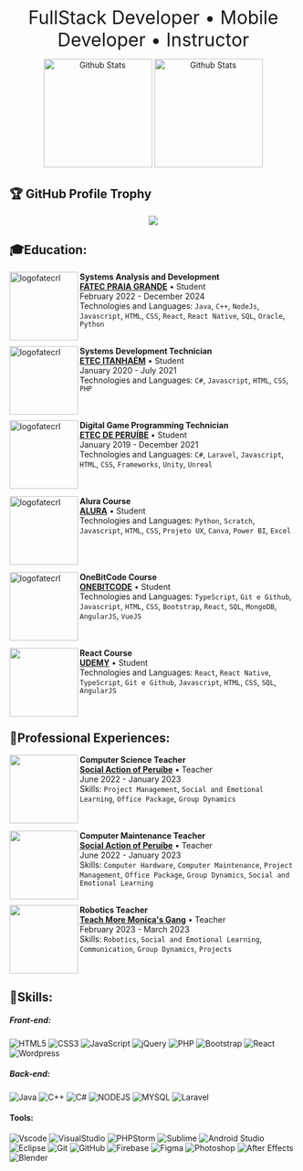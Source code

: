<p align="center">
  <span style="font-size: 32px;">FullStack Developer • Mobile Developer • Instructor</span>
</p>
<p align= "center";>
  <img
    style="background-color: transparent; height: 190px;"
    src="https://github-readme-stats.vercel.app/api?username=oyangferreira&show_icons=true&border_color=00000000&text_color=ffffff&theme=transparent&icon_color=800080&title_color=00ff99"
    alt="Github Stats"/>
  <img
    style="background-color: transparent; height: 190px;"
    src="https://github-readme-stats.vercel.app/api/top-langs/?username=oyangferreira&hide_border=true&border_color=00000000&text_color=ffffff&include_all_commits=true&count_private=true&layout=compact&bg_color=00000000&icon_color=800080&title_color=00ff99"
    alt="Github Stats"/>
</p>





## 🏆 GitHub Profile Trophy

<p align="center">
  <a
    href="https://github.com/ryo-ma/github-profile-trophy"
    title="repositório de troféus"
  >
    <img
      src="https://github-profile-trophy.vercel.app/?username=oyangferreira&column=8&theme=darkhub&no-frame=true&no-bg=true"
    />
  </a>
</p>

## 🎓Education:
  
[<img align="left" height="120px" width="120px" alt="logofatecrl" src="https://media.licdn.com/dms/image/C560BAQFWCsVTBaD6nw/company-logo_200_200/0/1519868830556?e=2147483647&v=beta&t=rWw8EWpRS9l0clR0-Hbf8krBgHhNP9Ikr8wR5_NX8pM"/>](https://fatecrl.edu.br/)

**Systems Analysis and Development** \
[**FATEC PRAIA GRANDE**](https://fatecrl.edu.br/) • Student \
February 2022 - December 2024 \
Technologies and Languages: `Java`, `C++`, `NodeJs`, `Javascript`, `HTML`, `CSS`, `React`, `React Native`, `SQL`, `Oracle`, `Python`\
<br>
  
[<img align="left" height="120px" width="120px" alt="logofatecrl" src="https://th.bing.com/th/id/OIP.baBNF1j9swIU5QP_50lKEwHaEw?rs=1&pid=ImgDetMain"/>](https://etecitanhaem.com.br/)

**Systems Development Technician** \
[**ETEC ITANHAÉM**](https://etecitanhaem.com.br/) • Student \
January 2020 - July 2021 \
Technologies and Languages: `C#`, `Javascript`, `HTML`, `CSS`, `PHP`\
<br>
<br>
  
[<img align="left" height="120px" width="120px" alt="logofatecrl" src="https://th.bing.com/th/id/R.e2ccd0a8d541b52f64ca1384cdf98fae?rik=jaKqpoOG%2fSlKaQ&riu=http%3a%2f%2fetecperuibe.com.br%2fwp-content%2fuploads%2f2019%2f08%2f67957738_2983032498380834_4879543032526929920_n.png&ehk=gzuK2oxdtkUrn%2bgZD19q17koFOE8RvJyioL2m0bGTK8%3d&risl=&pid=ImgRaw&r=0"/>](http://etecperuibe.com.br/)

**Digital Game Programming Technician** \
[**ETEC DE PERUÍBE**](http://etecperuibe.com.br/) • Student \
January 2019 - December 2021 \
Technologies and Languages: `C#`, `Laravel`, `Javascript`, `HTML`, `CSS`, `Frameworks`, `Unity`, `Unreal`\
<br>
<br>

[<img align="left" height="120px" width="120px" alt="logofatecrl" src="https://th.bing.com/th/id/OIP.wEO4Eh0colN9RuypuIn_pwHaHa?pid=ImgDet&rs=1"/>](https://cursos.alura.com.br/)

**Alura Course** \
[**ALURA**](https://cursos.alura.com.br/) • Student \
Technologies and Languages: `Python`, `Scratch`, `Javascript`, `HTML`, `CSS`, `Projeto UX`, `Canva`, `Power BI`, `Excel`\
<br>
<br>
<br>
  
[<img align="left" height="120px" width="120px" alt="logofatecrl" src="https://th.bing.com/th/id/R.d89b643c17f601608cb8e840a032655a?rik=9%2fQ%2b5F9ULmAlEg&pid=ImgRaw&r=0"/>](https://cursos.onebitcode.com/)

**OneBitCode Course** \
[**ONEBITCODE**](https://cursos.onebitcode.com/) • Student \
Technologies and Languages: `TypeScript`, `Git e Github`, `Javascript`, `HTML`, `CSS`, `Bootstrap`, `React`, `SQL`, `MongoDB`, `AngularJS`, `VueJS`\
<br>
<br>

[<img align="left" height="120px" width="120px" alt="" src="https://th.bing.com/th/id/OIP.K-4RqDC6zFrpAG31ayDDOgHaHa?rs=1&pid=ImgDetMain"/>](udemy.com/)

**React Course** \
[**UDEMY**](udemy.com/) • Student \
Technologies and Languages: `React`, `React Native`, `TypeScript`, `Git e Github`, `Javascript`, `HTML`, `CSS`, `SQL`, `AngularJS`\
<br>
<br>


## 💼Professional Experiences:

[<img align="left" height="120px" width="120px" alt="" src="https://acaosocialdeperuibe.org/wp-content/uploads/2021/10/cropped-logo-Acao-Social.jpg"/>](https://acaosocialdeperuibe.org/#:~:text=Fundada%20em%201969%2C%20a%20A%C3%A7%C3%A3o%20Social%20de%20Peru%C3%ADbe,igualdade%2C%20o%20bem-estar%20social%20e%20o%20desenvolvimento%20regional.)

**Computer Science Teacher** \
[**Social Action of Peruíbe**](https://acaosocialdeperuibe.org/#:~:text=Fundada%20em%201969%2C%20a%20A%C3%A7%C3%A3o%20Social%20de%20Peru%C3%ADbe,igualdade%2C%20o%20bem-estar%20social%20e%20o%20desenvolvimento%20regional.) • Teacher \
June 2022 - January 2023 \
Skills: `Project Management`, `Social and Emotional Learning`, `Office Package`, `Group Dynamics`\
<br>
<br>
  
[<img align="left" height="120px" width="120px" alt="" src="https://acaosocialdeperuibe.org/wp-content/uploads/2021/10/cropped-logo-Acao-Social.jpg"/>](https://acaosocialdeperuibe.org/#:~:text=Fundada%20em%201969%2C%20a%20A%C3%A7%C3%A3o%20Social%20de%20Peru%C3%ADbe,igualdade%2C%20o%20bem-estar%20social%20e%20o%20desenvolvimento%20regional.)

**Computer Maintenance Teacher** \
[**Social Action of Peruíbe**](https://acaosocialdeperuibe.org/#:~:text=Fundada%20em%201969%2C%20a%20A%C3%A7%C3%A3o%20Social%20de%20Peru%C3%ADbe,igualdade%2C%20o%20bem-estar%20social%20e%20o%20desenvolvimento%20regional.) • Teacher \
June 2022 - January 2023 \
Skills: `Computer Hardware`, `Computer Maintenance`, `Project Management`, `Office Package`, `Group Dynamics`, `Social and Emotional Learning`\
<br>

[<img align="left" height="120px" width="120px" alt="" src="https://th.bing.com/th/id/OIP.SiYKQjI9MGYp34QbSSQvqQHaEQ?w=265&h=180&c=7&r=0&o=5&dpr=1.1&pid=1.7"/>](https://www.ensinamais.com.br)

**Robotics Teacher** \
[**Teach More Monica's Gang**](https://www.ensinamais.com.br/) • Teacher \
February 2023 - March 2023 \
Skills: `Robotics`, `Social and Emotional Learning`, `Communication`, `Group Dynamics`, `Projects`\
<br>
<br>

## 🎯Skills:

<h5>Front-end:</h5>

<div style="display: inline_block">
  
![HTML5](https://skillicons.dev/icons?i=html)
![CSS3](https://skillicons.dev/icons?i=css)
![JavaScript](https://skillicons.dev/icons?i=js)
![jQuery](https://skillicons.dev/icons?i=jquery)
![PHP](https://skillicons.dev/icons?i=php)
![Bootstrap](https://skillicons.dev/icons?i=bootstrap)
![React](https://skillicons.dev/icons?i=react)
![Wordpress](https://skillicons.dev/icons?i=wordpress)
</div>

<h5>Back-end:</h5>

<div style="display: inline_block">
  
![Java](https://skillicons.dev/icons?i=java)
![C++](https://skillicons.dev/icons?i=cpp)
![C#](https://skillicons.dev/icons?i=cs)
![NODEJS](https://skillicons.dev/icons?i=nodejs)
![MYSQL](https://skillicons.dev/icons?i=mysql)
![Laravel](https://skillicons.dev/icons?i=laravel)
<br> 
</div>

<h4>Tools:</h4>

<div style="display: inline_block">
  
![Vscode](https://skillicons.dev/icons?i=vscode)
![VisualStudio](https://skillicons.dev/icons?i=visualstudio)
![PHPStorm](https://skillicons.dev/icons?i=phpstorm)
![Sublime](https://skillicons.dev/icons?i=sublime)
![Android Studio](https://skillicons.dev/icons?i=androidstudio)
![Eclipse](https://skillicons.dev/icons?i=eclipse)
![Git](https://skillicons.dev/icons?i=git)
![GitHub](https://skillicons.dev/icons?i=github)
![Firebase](https://skillicons.dev/icons?i=firebase)
![Figma](https://skillicons.dev/icons?i=figma)
![Photoshop](https://skillicons.dev/icons?i=photoshop)
![After Effects](https://skillicons.dev/icons?i=ae)
![Blender](https://skillicons.dev/icons?i=blender)
<br>
</div>
